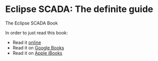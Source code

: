Eclipse SCADA: The definite guide
==================

The Eclipse SCADA Book

In order to just read this book:

* Read it [online](http://book.openscada.org)
* Read it on [Google Books](https://play.google.com/store/books/details/Jens_Reimann_Eclipse_SCADA?id=GDsWAwAAQBAJ)
* Read it on [Apple iBooks](https://itunes.apple.com/us/book/eclipse-scada-definite-guide/id852556089?ls=1&mt=11)
